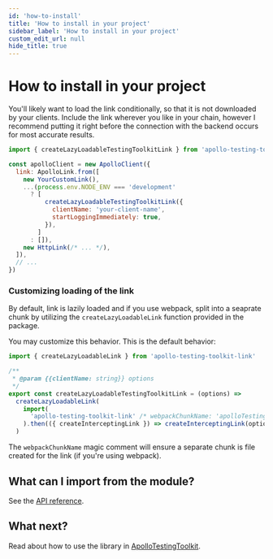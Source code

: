 ```yaml
---
id: 'how-to-install'
title: 'How to install in your project'
sidebar_label: 'How to install in your project'
custom_edit_url: null
hide_title: true
---
```


# How to install in your project

You'll likely want to load the link conditionally, so that it is not downloaded by your clients.
Include the link wherever you like in your chain, however I recommend putting it right before the connection with the backend occurs for most accurate results.

```js
import { createLazyLoadableTestingToolkitLink } from 'apollo-testing-toolkit-link'

const apolloClient = new ApolloClient({
  link: ApolloLink.from([
    new YourCustomLink(),
    ...(process.env.NODE_ENV === 'development'
      ? [
          createLazyLoadableTestingToolkitLink({
            clientName: 'your-client-name',
            startLoggingImmediately: true,
          }),
        ]
      : []),
    new HttpLink(/* ... */),
  ]),
  // ...
})
```

### Customizing loading of the link

By default, link is lazily loaded and if you use webpack, split into a seaprate chunk by utilizing the `createLazyLoadableLink` function provided in the package.

You may customize this behavior. This is the default behavior:

```js
import { createLazyLoadableLink } from 'apollo-testing-toolkit-link'

/**
 * @param {{clientName: string}} options
 */
export const createLazyLoadableTestingToolkitLink = (options) =>
  createLazyLoadableLink(
    import(
      'apollo-testing-toolkit-link' /* webpackChunkName: 'apolloTestingToolkitLink' */
    ).then(({ createInterceptingLink }) => createInterceptingLink(options)),
  )
```

The `webpackChunkName` magic comment will ensure a separate chunk is file created for the link (if you're using webpack).

## What can I import from the module?

See the [API reference](api/modules.md).

## What next?

Read about how to use the library in [ApolloTestingToolkit](api/modules/ApolloTestingToolkit.md).
